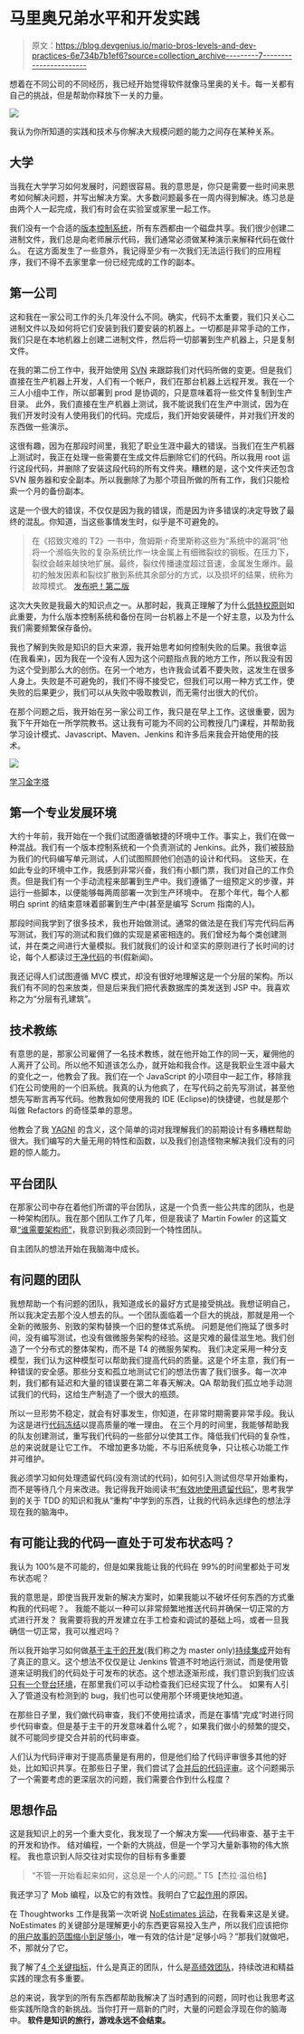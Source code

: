 # 马里奥兄弟水平和开发实践

> 原文：<https://blog.devgenius.io/mario-bros-levels-and-dev-practices-6e734b7b1ef6?source=collection_archive---------7----------------------->

想着在不同公司的不同经历，我已经开始觉得软件就像马里奥的关卡。每一关都有自己的挑战，但是帮助你释放下一关的力量。

![](img/89d8bcb60f7c4d28977448033e6af48b.png)

我认为你所知道的实践和技术与你解决大规模问题的能力之间存在某种关系。

## 大学

当我在大学学习如何发展时，问题很容易。我的意思是，你只是需要一些时间来思考如何解决问题，并写出解决方案。大多数问题最多在一周内得到解决。练习总是由两个人一起完成，我们有时会在实验室或家里一起工作。

我们没有一个合适的[版本控制系统](https://en.wikipedia.org/wiki/Version_control)，所有东西都由一个磁盘共享。我们很少创建二进制文件，我们总是向老师展示代码，我们通常必须做某种演示来解释代码在做什么。
在这方面发生了一些意外，我记得至少有一次我们无法运行我们的应用程序，我们不得不去家里拿一份已经完成的工作的副本。

## 第一公司

这和我在一家公司工作的头几年没什么不同。确实，代码不太重要，我们只关心二进制文件以及如何将它们安装到我们要安装的机器上。一切都是非常手动的工作，我们只是在本地机器上创建二进制文件，然后将一切部署到生产机器上，只是复制文件。

在我的第二份工作中，我开始使用 [SVN](https://subversion.apache.org/) 来跟踪我们对代码所做的变更。但是我们直接在生产机器上开发，人们有一个帐户，我们在那台机器上远程开发。我在一个三人小组中工作，所以部署到 prod 是协调的，只是意味着将一些文件复制到生产目录。
此外，我们直接在生产机器上测试，我不能说我们在生产中测试，因为在我们开发时没有人使用我们的代码。完成后，我们开始安装硬件，并对我们开发的东西做一些演示。

这很有趣，因为在那段时间里，我犯了职业生涯中最大的错误。当我们在生产机器上测试时，我正在处理一些需要在生成文件后删除它们的代码。所以我用 root 运行这段代码，并删除了安装这段代码的所有文件夹。糟糕的是，这个文件夹还包含 SVN 服务器和安全副本。所以我删除了为那个项目所做的所有工作，我们只能检索一个月的备份副本。

这是一个很大的错误，不仅仅是因为我的错误，而是因为许多错误的决定导致了最终的混乱。你知道，当这些事情发生时，似乎是不可避免的。

> 在《招致灾难的 T2》一书中，詹姆斯·r·奇里斯称这些为“系统中的漏洞”他将一个濒临失败的复杂系统比作一块金属上有细微裂纹的钢板。在压力下，裂纹会越来越快地扩展。最终，裂纹传播速度超过音速，金属发生爆炸。最初的触发因素和裂纹扩散到系统其余部分的方式，以及损坏的结果，统称为故障模式。
> [发布吧！第二版](https://www.amazon.co.uk/Release-Production-Ready-Software-Pragmatic-Programmers/dp/0978739213)

这次大失败是我最大的知识点之一。从那时起，我真正理解了为什么[低特权原则](https://en.wikipedia.org/wiki/Principle_of_least_privilege)如此重要，为什么版本控制系统和备份在同一台机器上不是一个好主意，以及为什么我们需要频繁保存备份。

我也了解到失败是知识的巨大来源，我开始思考如何控制失败的后果。我很幸运(在我看来)，因为我在一个没有人因为这个问题指点我的地方工作，所以我没有因为这个受到那么大的创伤。在另一个地方，也许我会试着不要失败，这发生在很多人身上。失败是不可避免的，我们不得不接受它，但我们可以用一种方式工作，使失败的后果更少，我们可以从失败中吸取教训，而无需付出很大的代价。

在那个问题之后，我开始在另一家公司工作，我只是在早上工作。这很重要，因为我下午开始在一所学院教书。这让我有可能为不同的公司教授几门课程，并帮助我学习设计模式、Javascript、Maven、Jenkins 和许多后来我会开始使用的技术。

![](img/01c427c38dfbe741539ecbe68e56d4cc.png)

[学习金字塔](https://www.onlinecoursefacts.com/the-learning-pyramid-what-percentage-of-learning-is-retained/)

## 第一个专业发展环境

大约十年前，我开始在一个我们试图遵循敏捷的环境中工作。事实上，我们在做一种混战。我们有一个版本控制系统和一个负责测试的 Jenkins。此外，我们被鼓励为我们的代码编写单元测试，人们试图照顾他们创造的设计和代码。
这些天，在如此专业的环境中工作，我感到非常兴奋，我们有小额门票，我们对自己的工作负责。但是我们有一个手动流程来部署到生产中。我们遵循了一组预定义的步骤，并运行一些脚本，以便能够每两周部署一次到生产环境中。
在那个年代，每个人都明白 sprint 的结束意味着部署到生产中(甚至是编写 Scrum 指南的人)。

那段时间我学到了很多技术，我也开始做测试。通常的做法是在我们写完代码后再写测试，我们写的测试和我们做的实现是紧密相连的。我们曾经为每个类创建测试，并在类之间进行大量模拟。我们就我们的设计和坚实的原则进行了长时间的讨论，每个人都读过[干净代码](https://www.amazon.co.uk/Clean-Code-Handbook-Software-Craftsmanship/dp/0132350882)的书(假新闻)。

我还记得人们试图遵循 MVC 模式，却没有很好地理解这是一个分层的架构。所以我们有不同的包来放类，但是后来我们把代表数据库的类发送到 JSP 中。我喜欢称之为“分层有孔建筑”。

## 技术教练

有意思的是，那家公司雇佣了一名技术教练，就在他开始工作的同一天，雇佣他的人离开了公司。所以他不知道该怎么办，就开始和我合作。这是我职业生涯中最大的变化之一，他教会了我。我们在一个 JavaScript 的小项目中一起工作，移除我们在公司使用的一个旧系统。我真的认为他疯了，在写代码之前先写测试，甚至他想先写断言再写代码。他教我如何使用我的 IDE (Eclipse)的快捷键，也就是那个叫做 Refactors 的奇怪菜单的意思。

他教会了我 [YAGNI](https://martinfowler.com/bliki/Yagni.html) 的含义，这个简单的词对我理解我们的前期设计有多糟糕帮助很大。我们编写的大量无用的特性和函数，以及我们创造怪物来解决我们没有的问题的惊人能力。

## 平台团队

在那家公司中存在着他们所谓的平台团队，这是一个负责一些公共库的团队，也是一种架构团队。我在那个团队工作了几年，但是我读了 Martin Fowler 的这篇文章[“谁需要架构师”](http://files.catwell.info/misc/mirror/2003-martin-fowler-who-needs-an-architect.pdf)，我意识到我必须回到一个特性团队。

自主团队的想法开始在我脑海中成长。

## 有问题的团队

我想帮助一个有问题的团队，我知道成长的最好方式是接受挑战。我想证明自己，所以我决定去那个没人想去的队。一个团队面临着一个巨大的挑战，那就是用一个全新的微服务、别致的架构替换一个旧的整体式系统。
问题是他们拖延了很多时间，没有编写测试，也没有做微服务架构的经验。这是灾难的最佳滋生地。我们创造了一个分布式的整体架构，而不是 T4 的微服务架构。
我们决定采用一种分支模型，我们认为这种模型可以帮助我们提高代码的质量。这是个坏主意，我们有一种错误的安全感。那些分支和孤立地测试它们的想法伤害了我们很多。每一次冲刺，我们都有延迟和大量的错误要在第二年春天解决。QA 帮助我们孤立地手动测试我们的代码，这给生产制造了一个很大的瓶颈。

所以一旦形势不稳定，就会有好事发生，你知道，在非常时期需要非常手段。我认为这是进行[代码冻结](/deployment-freeze-df43b77f080f?sk=70acde808816ed140ac1619c6c3808e1)以提高质量的唯一理由。
在三个月的时间里，我能够帮助我的队友创建测试，重写我们代码的一些部分以使其工作。降低我们代码的复杂性，总的来说就是让它工作。
不增加更多功能，不与旧系统竞争，只让核心功能工作并可维护。

我必须学习如何处理遗留代码(没有测试的代码)，如何引入测试但尽早开始重构，而不是等待几个月来改进。我记得我开始阅读书[“有效地使用遗留代码”](https://www.amazon.com/Working-Effectively-Legacy-Michael-Feathers/dp/0131177052)，思考我学到的关于 TDD 的知识和我从“重构”中学到的东西，让我的代码永远绿色的想法浮现在我的脑海中。

## 有可能让我的代码一直处于可发布状态吗？

我认为 100%是不可能的，但是如果我能让我的代码在 99%的时间里都处于可发布状态呢？

我的意思是，即使当我开发新的解决方案时，如果我能以不破坏任何东西的方式重构我的代码呢？。
我能不能以一种可以非常频繁地推送代码并确保一切正常的方式进行开发？
我需要将我的开发建立在手工检查和调试的基础上吗，或者一旦我确信一切正常，我可以推迟吗？

所以我开始学习如何做[基于主干的开发](https://trunkbaseddevelopment.com/)(我们称之为 master only)[持续集成](https://javi-kata.medium.com/ci-cd-for-dummies-b45ed917f9dc?sk=28eede1d5fec71121eea4954583130e9)开始有了真正的意义。这个想法不仅仅是让 Jenkins 管道不时地运行测试，而是使用管道来证明我们的代码处于可发布的状态。这个想法逐渐形成，我们意识到我们应该[只有一个登台环境](/long-lived-environments-93f097786aa6?sk=84eba6ba390918a6a9a89fff6454e3b4)，在那里我们可以手动检查我们已经实现了什么。
如果有人引入了管道没有检测到的 bug，我们也可以使用那个环境更快地知道。

在那些日子里，我们做代码审查，我们不使用拉请求，而是在事情“完成”时进行同步代码审查。但是基于主干的开发意味着什么呢？，如果我们做小的频繁的提交，就不可能同步提交合并前的代码审查。

人们认为代码评审对于提高质量是有用的，但是他们给了代码评审很多其他的好处，比如知识共享。在那些日子里，我们尝试了[合并后的代码评审](https://copyconstruct.medium.com/post-commit-reviews-b4cc2163ac7a)。这个问题揭示了一个需要考虑的更深层次的问题，我们需要合作到什么程度？

## 思想作品

这是我知识上的另一个重大变化，我发现了一个解决方案——代码审查、基于主干的开发和协作。
结对编程，一个新的大挑战，但是一个学习大量新事物的伟大旅程。
我也意识到人际交往对实现你的目标有多重要

> “不管一开始看起来如何，这总是一个人的问题。”
> T5【杰拉·温伯格】

我还学习了 Mob 编程，以及它的有效性。我明白了它[起作用](/one-developer-one-task-b9bd52af925c?sk=6fb3ee21d0f2a8000f17c2a9bdeec019)的原因。

在 Thoughtworks 工作是我第一次听说 [NoEstimates 运动](https://ronjeffries.com/xprog/articles/the-noestimates-movement/)，在我看来这是关键。NoEstimates 的关键部分是理解更小的东西更容易投入生产，所以我们应该把你的[用户故事的范围缩小到足够小](/the-atom-of-agile-ff0b3537643f?sk=ac3b9f9c3cfbc379fdafaa02047cad38)，唯一有效的估计是“足够小吗？”那我们就做吧，不，那就分了它。

我了解了[4 个关键指标](https://www.thoughtworks.com/en-es/radar/techniques/four-key-metrics)，什么是真正的团队，什么是[高绩效团队](/software-teams-karate-421ff1ce5425?sk=35ae3ddbd707d5d86d681e1d8a08524b)，持续改进和精益实践的理念有多重要。

总的来说，我学到的所有东西都帮助我解决了当时遇到的问题，同时也让我思考这些实践所隐含的新挑战。当你打开一扇新的门时，大量的问题会浮现在你的脑海中。
**软件是知识的旅行，游戏永远不会结束。**